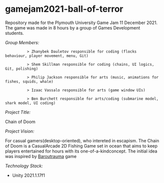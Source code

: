 # gamejam2021-ball-of-terror

Repository made for the Plymouth University Game Jam 11 December 2021. The game was made in 8 hours by a group of Games Development students.


*Group Members:*

              > Zhanybek Dauletov responsible for coding (flocks behaviour, player movement, menu, Git)
              
              > Shem Skillman responsible for coding (chains, UI logics, Git, polishing)
              
              > Philip Jackson responsible for arts (music, animations for fishes, squids, whale)
              
              > Izaac Vassalo responsible for arts (game window UIs)
              
              > Ben Burchett responsible for arts/coding (submarine model, shark model, UI coding)
              
 *Project Title:*

Chain of Doom 

*Project Vision:*
             
For casual gamers(desktop-oriented), who intereted in escapism. 
The Chain of Doom is a CasualArcade 2D Fishing Game set in ocean that aims to keep players entertained for hours with its one-of-a-kindconcept.
The initial idea was inspired by [Baroutrauma](https://barotraumagame.com/) game

*Technology Stack:*
* Unity 2021.1.17f1

